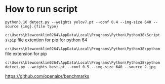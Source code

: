 # How to run script
`python3.10 detect.py --weights yolov7.pt --conf 0.4 --img-size 640 --source {img}.{file type}`

`c:\Users\blewconklin0264\AppData\Local\Programs\Python\Python38\Scripts\pip` file extention for pip for python 64

`c:\Users\blewconklin0264\AppData\Local\Programs\Python\Python38\python` file extension for pip

`c:\Users\blewconklin0264\AppData\Local\Programs\Python\Python38\python detect.py --weights best.pt --conf 0.5 --img-size 640 --source 2.jpg`

https://github.com/openalpr/benchmarks
